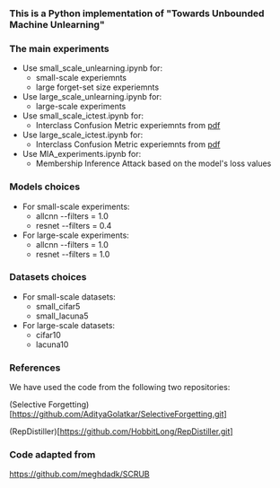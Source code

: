 ### This is a Python implementation of "Towards Unbounded Machine Unlearning"

### The main experiments
- Use small_scale_unlearning.ipynb for:
  - small-scale experiemnts
  - large forget-set size experiemnts
- Use large_scale_unlearning.ipynb for:
  - large-scale experiments
- Use small_scale_ictest.ipynb for:
  - Interclass Confusion Metric experiemnts from [pdf](https://arxiv.org/pdf/2201.06640.pdf)
- Use large_scale_ictest.ipynb for:
  - Interclass Confusion Metric experiemnts from [pdf](https://arxiv.org/pdf/2201.06640.pdf)
- Use MIA_experiments.ipynb for:
  - Membership Inference Attack based on the model's loss values

### Models choices
- For small-scale experiments:
  - allcnn --filters = 1.0
  - resnet --filters = 0.4
- For large-scale experiments:
  - allcnn --filters = 1.0
  - resnet --filters = 1.0
  
### Datasets choices
- For small-scale datasets:
  - small_cifar5
  - small_lacuna5
- For large-scale datasets:
  - cifar10
  - lacuna10

### References
We have used the code from the following two repositories:

(Selective Forgetting)[https://github.com/AdityaGolatkar/SelectiveForgetting.git]

(RepDistiller)[https://github.com/HobbitLong/RepDistiller.git]

### Code adapted from 
https://github.com/meghdadk/SCRUB

